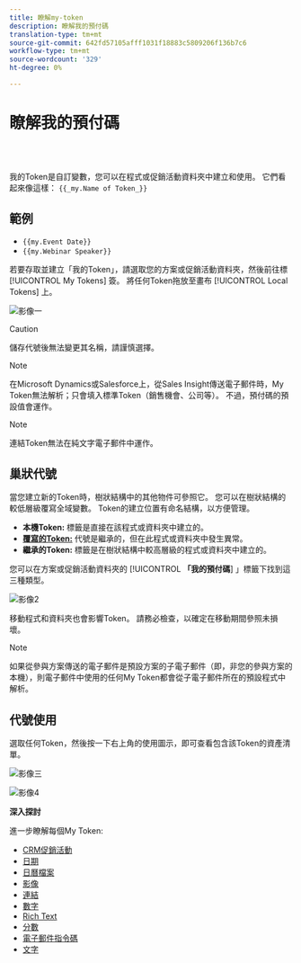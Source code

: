 ```yaml
---
title: 瞭解my-token
description: 瞭解我的預付碼
translation-type: tm+mt
source-git-commit: 642fd57105afff1031f18883c5809206f136b7c6
workflow-type: tm+mt
source-wordcount: '329'
ht-degree: 0%

---
```



# 瞭解我的預付碼

<br> 

我的Token是自訂變數，您可以在程式或促銷活動資料夾中建立和使用。 它們看起來像這樣： `{{_my.Name of Token_}}`

## 範例

* `{{my.Event Date}}`
* `{{my.Webinar Speaker}}`

若要存取並建立「我的Token」，請選取您的方案或促銷活動資料夾，然後前往標 [!UICONTROL My Tokens] 簽。 將任何Token拖放至畫布 [!UICONTROL Local Tokens] 上。

![影像一](/help/sky/assets/my-tokens/understanding-my-tokens/understanding-my-tokens-1.png)

>[!CAUTION]
>
>儲存代號後無法變更其名稱，請謹慎選擇。

>[!NOTE]
>
>在Microsoft Dynamics或Salesforce上，從Sales Insight傳送電子郵件時，My Token無法解析；只會填入標準Token（銷售機會、公司等）。 不過，預付碼的預設值會運作。

>[!NOTE]
>
>連結Token無法在純文字電子郵件中運作。

## 巢狀代號

當您建立新的Token時，樹狀結構中的其他物件可參照它。 您可以在樹狀結構的較低層級覆寫全域變數。 Token的建立位置有命名結構，以方便管理。

* **本機Token:** 標籤是直接在該程式或資料夾中建立的。
* **[覆寫的Token:](/help/sky/override-an-inherited-my-token.md)** 代號是繼承的，但在此程式或資料夾中發生異常。
* **繼承的Token:** 標籤是在樹狀結構中較高層級的程式或資料夾中建立的。

您可以在方案或促銷活動資料夾的 [!UICONTROL **「我的預付碼**] 」標籤下找到這三種類型。

![影像2](/help/sky/assets/my-tokens/understanding-my-tokens/understanding-my-tokens-2.png)

移動程式和資料夾也會影響Token。 請務必檢查，以確定在移動期間參照未損壞。

>[!NOTE]
>
>如果從參與方案傳送的電子郵件是預設方案的子電子郵件（即，非您的參與方案的本機），則電子郵件中使用的任何My Token都會從子電子郵件所在的預設程式中解析。

## 代號使用

選取任何Token，然後按一下右上角的使用圖示，即可查看包含該Token的資產清單。

![影像三](/help/sky/assets/my-tokens/understanding-my-tokens/understanding-my-tokens-3.png)

![影像4](/help/sky/assets/my-tokens/understanding-my-tokens/understanding-my-tokens-4.png)

**深入探討**

進一步瞭解每個My Token:

* [CRM促銷活動](/help/sky/my-token-crm-campaign.md)
* [日期](/help/sky/my-token-date.md)
* [日曆檔案](/help/sky/my-token-calendar-file.md)
* [影像](/help/sky/my-token-image.md)
* [連結](/help/sky/my-token-link.md)
* [數字](/help/sky/my-token-number.md)
* [Rich Text](/help/sky/my-token-rich-text.md)
* [分數](/help/sky/my-token-score.md)
* [電子郵件指令碼](/help/sky/my-token-email-script.md)
* [文字](/help/sky/my-token-text.md)
